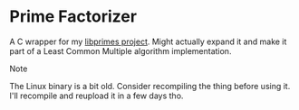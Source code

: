 # Prime Factorizer
A C wrapper for my [libprimes project](https://github.com/franzageek/libprimes).
Might actually expand it and make it part of a Least Common Multiple algorithm implementation.

> [!NOTE] 
> The Linux binary is a bit old. Consider recompiling the thing before using it.
> I'll recompile and reupload it in a few days tho.
